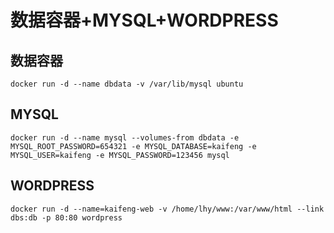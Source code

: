 # 数据容器+MYSQL+WORDPRESS

## 数据容器

```
docker run -d --name dbdata -v /var/lib/mysql ubuntu
```

## MYSQL

```
docker run -d --name mysql --volumes-from dbdata -e MYSQL_ROOT_PASSWORD=654321 -e MYSQL_DATABASE=kaifeng -e MYSQL_USER=kaifeng -e MYSQL_PASSWORD=123456 mysql
```

## WORDPRESS

```
docker run -d --name=kaifeng-web -v /home/lhy/www:/var/www/html --link dbs:db -p 80:80 wordpress
```



